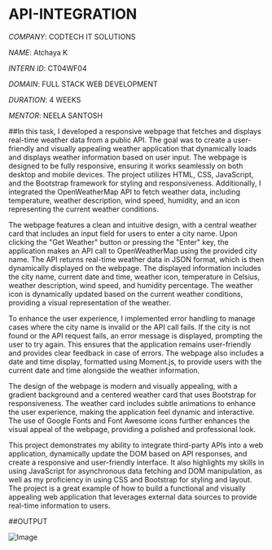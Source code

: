 # API-INTEGRATION

*COMPANY*: CODTECH IT SOLUTIONS

*NAME*: Atchaya K

*INTERN ID*: CT04WF04

*DOMAIN*: FULL STACK WEB DEVELOPMENT

*DURATION*: 4 WEEKS

*MENTOR*: NEELA SANTOSH

##In this task, I developed a responsive webpage that fetches and displays real-time weather data from a public API. The goal was to create a user-friendly and visually appealing weather application that dynamically loads and displays weather information based on user input. The webpage is designed to be fully responsive, ensuring it works seamlessly on both desktop and mobile devices. The project utilizes HTML, CSS, JavaScript, and the Bootstrap framework for styling and responsiveness. Additionally, I integrated the OpenWeatherMap API to fetch weather data, including temperature, weather description, wind speed, humidity, and an icon representing the current weather conditions.

The webpage features a clean and intuitive design, with a central weather card that includes an input field for users to enter a city name. Upon clicking the "Get Weather" button or pressing the "Enter" key, the application makes an API call to OpenWeatherMap using the provided city name. The API returns real-time weather data in JSON format, which is then dynamically displayed on the webpage. The displayed information includes the city name, current date and time, weather icon, temperature in Celsius, weather description, wind speed, and humidity percentage. The weather icon is dynamically updated based on the current weather conditions, providing a visual representation of the weather.

To enhance the user experience, I implemented error handling to manage cases where the city name is invalid or the API call fails. If the city is not found or the API request fails, an error message is displayed, prompting the user to try again. This ensures that the application remains user-friendly and provides clear feedback in case of errors. The webpage also includes a date and time display, formatted using Moment.js, to provide users with the current date and time alongside the weather information.

The design of the webpage is modern and visually appealing, with a gradient background and a centered weather card that uses Bootstrap for responsiveness. The weather card includes subtle animations to enhance the user experience, making the application feel dynamic and interactive. The use of Google Fonts and Font Awesome icons further enhances the visual appeal of the webpage, providing a polished and professional look.

This project demonstrates my ability to integrate third-party APIs into a web application, dynamically update the DOM based on API responses, and create a responsive and user-friendly interface. It also highlights my skills in using JavaScript for asynchronous data fetching and DOM manipulation, as well as my proficiency in using CSS and Bootstrap for styling and layout. The project is a great example of how to build a functional and visually appealing web application that leverages external data sources to provide real-time information to users.

##OUTPUT

![Image](https://github.com/user-attachments/assets/abff9bae-520d-496a-b011-34c9ff5cc327)
